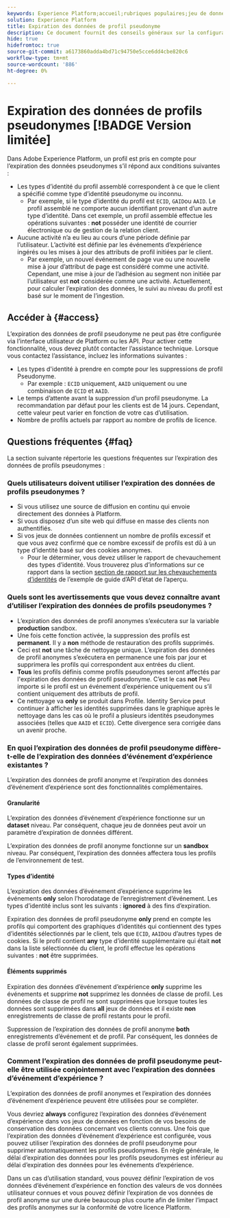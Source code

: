 ```yaml
---
keywords: Experience Platform;accueil;rubriques populaires;jeu de données;jeu de données;temps de vie;ttl;temps de vie;pseudonyme;profils pseudonymes;expiration des données;expiration;
solution: Experience Platform
title: Expiration des données de profil pseudonyme
description: Ce document fournit des conseils généraux sur la configuration de l’expiration des données pour les profils pseudonymes dans Adobe Experience Platform.
hide: true
hidefromtoc: true
source-git-commit: a6173860adda4bd71c94750e5cce6dd4cbe820c6
workflow-type: tm+mt
source-wordcount: '886'
ht-degree: 0%

---
```



# Expiration des données de profils pseudonymes [!BADGE Version limitée]

Dans Adobe Experience Platform, un profil est pris en compte pour l’expiration des données pseudonymes s’il répond aux conditions suivantes :

- Les types d’identité du profil assemblé correspondent à ce que le client a spécifié comme type d’identité pseudonyme ou inconnu.
   - Par exemple, si le type d’identité du profil est `ECID`, `GAID`ou `AAID`. Le profil assemblé ne comporte aucun identifiant provenant d’un autre type d’identité. Dans cet exemple, un profil assemblé effectue les opérations suivantes : **not** posséder une identité de courrier électronique ou de gestion de la relation client.
- Aucune activité n’a eu lieu au cours d’une période définie par l’utilisateur. L’activité est définie par les événements d’expérience ingérés ou les mises à jour des attributs de profil initiées par le client.
   - Par exemple, un nouvel événement de page vue ou une nouvelle mise à jour d’attribut de page est considéré comme une activité. Cependant, une mise à jour de l’adhésion au segment non initiée par l’utilisateur est **not** considérée comme une activité. Actuellement, pour calculer l’expiration des données, le suivi au niveau du profil est basé sur le moment de l’ingestion.

## Accéder à {#access}

L’expiration des données de profil pseudonyme ne peut pas être configurée via l’interface utilisateur de Platform ou les API. Pour activer cette fonctionnalité, vous devez plutôt contacter l’assistance technique. Lorsque vous contactez l’assistance, incluez les informations suivantes :

- Les types d&#39;identité à prendre en compte pour les suppressions de profil Pseudonyme.
   - Par exemple : `ECID` uniquement, `AAID` uniquement ou une combinaison de `ECID` et `AAID`.
- Le temps d’attente avant la suppression d’un profil pseudonyme. La recommandation par défaut pour les clients est de 14 jours. Cependant, cette valeur peut varier en fonction de votre cas d’utilisation.
- Nombre de profils actuels par rapport au nombre de profils de licence.

## Questions fréquentes {#faq}

La section suivante répertorie les questions fréquentes sur l’expiration des données de profils pseudonymes :

### Quels utilisateurs doivent utiliser l’expiration des données de profils pseudonymes ?

- Si vous utilisez une source de diffusion en continu qui envoie directement des données à Platform.
- Si vous disposez d’un site web qui diffuse en masse des clients non authentifiés.
- Si vos jeux de données contiennent un nombre de profils excessif et que vous avez confirmé que ce nombre excessif de profils est dû à un type d’identité basé sur des cookies anonymes.
   - Pour le déterminer, vous devez utiliser le rapport de chevauchement des types d’identité. Vous trouverez plus d’informations sur ce rapport dans la section [section de rapport sur les chevauchements d’identités](./api/preview-sample-status.md#identity-overlap-report) de l’exemple de guide d’API d’état de l’aperçu.

### Quels sont les avertissements que vous devez connaître avant d’utiliser l’expiration des données de profils pseudonymes ?

- L’expiration des données de profil anonymes s’exécutera sur la variable **production** sandbox.
- Une fois cette fonction activée, la suppression des profils est **permanent**. Il y a **non** méthode de restauration des profils supprimés.
- Ceci est **not** une tâche de nettoyage unique. L’expiration des données de profil anonymes s’exécutera en permanence une fois par jour et supprimera les profils qui correspondent aux entrées du client.
- **Tous** les profils définis comme profils pseudonymes seront affectés par l&#39;expiration des données de profil pseudonyme. C’est le cas **not** Peu importe si le profil est un événement d’expérience uniquement ou s’il contient uniquement des attributs de profil.
- Ce nettoyage va **only** se produit dans Profile. Identity Service peut continuer à afficher les identités supprimées dans le graphique après le nettoyage dans les cas où le profil a plusieurs identités pseudonymes associées (telles que `AAID` et `ECID`). Cette divergence sera corrigée dans un avenir proche.

### En quoi l’expiration des données de profil pseudonyme diffère-t-elle de l’expiration des données d’événement d’expérience existantes ?

L’expiration des données de profil anonyme et l’expiration des données d’événement d’expérience sont des fonctionnalités complémentaires.

#### Granularité

L’expiration des données d’événement d’expérience fonctionne sur un **dataset** niveau. Par conséquent, chaque jeu de données peut avoir un paramètre d’expiration de données différent.

L’expiration des données de profil anonyme fonctionne sur un **sandbox** niveau. Par conséquent, l’expiration des données affectera tous les profils de l’environnement de test.

#### Types d’identité

L’expiration des données d’événement d’expérience supprime les événements **only** selon l’horodatage de l’enregistrement d’événement. Les types d’identité inclus sont les suivants : **ignored** à des fins d’expiration.

Expiration des données de profil pseudonyme **only** prend en compte les profils qui comportent des graphiques d’identités qui contiennent des types d’identités sélectionnés par le client, tels que `ECID`, `AAID`ou d’autres types de cookies. Si le profil contient **any** type d’identité supplémentaire qui était **not** dans la liste sélectionnée du client, le profil effectue les opérations suivantes : **not** être supprimées.

#### Éléments supprimés

Expiration des données d’événement d’expérience **only** supprime les événements et supprime **not** supprimez les données de classe de profil. Les données de classe de profil ne sont supprimées que lorsque toutes les données sont supprimées dans **all** jeux de données et il existe **non** enregistrements de classe de profil restants pour le profil.

Suppression de l’expiration des données de profil anonyme **both** enregistrements d’événement et de profil. Par conséquent, les données de classe de profil seront également supprimées.

### Comment l’expiration des données de profil pseudonyme peut-elle être utilisée conjointement avec l’expiration des données d’événement d’expérience ?

L’expiration des données de profil anonymes et l’expiration des données d’événement d’expérience peuvent être utilisées pour se compléter.

Vous devriez **always** configurez l’expiration des données d’événement d’expérience dans vos jeux de données en fonction de vos besoins de conservation des données concernant vos clients connus. Une fois que l’expiration des données d’événement d’expérience est configurée, vous pouvez utiliser l’expiration des données de profil pseudonyme pour supprimer automatiquement les profils pseudonymes. En règle générale, le délai d’expiration des données pour les profils pseudonymes est inférieur au délai d’expiration des données pour les événements d’expérience.

Dans un cas d’utilisation standard, vous pouvez définir l’expiration de vos données d’événement d’expérience en fonction des valeurs de vos données utilisateur connues et vous pouvez définir l’expiration de vos données de profil anonyme sur une durée beaucoup plus courte afin de limiter l’impact des profils anonymes sur la conformité de votre licence Platform.
